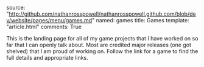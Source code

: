 source: "http://github.com/nathanrosspowell/nathanrosspowell.github.com/blob/dev/website/pages/menu/games.md"
named: games
title: Games 
template: "article.html"
comments: True

This is the landing page for all of my game projects that I have worked on so far that I can openly talk about. Most are credited major releases (one got shelved) that I am proud of working on. Follow the link for a game to find the full details and appropriate links.
